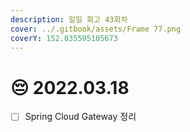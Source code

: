 ```yaml
---
description: 일일 회고 43회차
cover: ../.gitbook/assets/Frame 77.png
coverY: 152.035595105673
---
```


# 😔 2022.03.18

* [ ] Spring Cloud Gateway 정리
